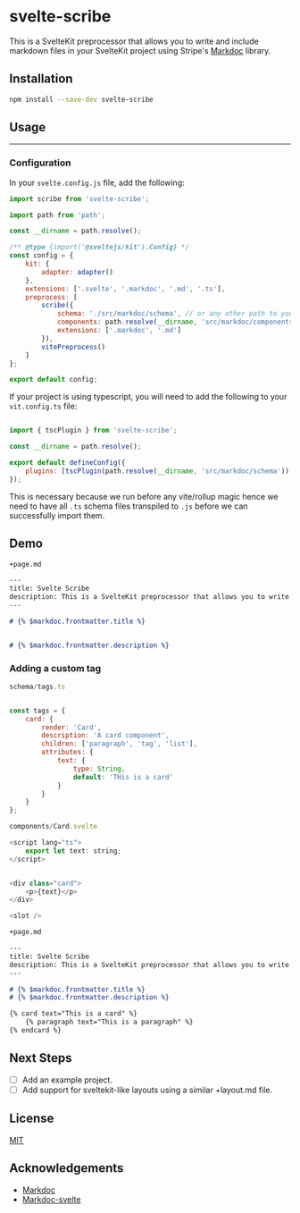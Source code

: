 # svelte-scribe

This is a SvelteKit preprocessor that allows you to write and include markdown files in your SvelteKit project using Stripe's [Markdoc](https://markdoc.dev/) library.

## Installation

```bash
npm install --save-dev svelte-scribe
```

## Usage
---
### Configuration


In your `svelte.config.js` file, add the following:

```js
import scribe from 'svelte-scribe';

import path from 'path';

const __dirname = path.resolve();

/** @type {import('@sveltejs/kit').Config} */
const config = {
	kit: {
		adapter: adapter()
	},
	extensions: ['.svelte', '.markdoc', '.md', '.ts'],
	preprocess: [
		scribe({
			schema: './src/markdoc/schema', // or any other path to your schema. This is optional.
			components: path.resolve(__dirname, 'src/markdoc/components'), // or any other path to your components. This is optional.
			extensions: ['.markdoc', '.md']
		}),
		vitePreprocess()
	]
};

export default config;
```

If your project is using typescript, you will need to add the following to your `vit.config.ts` file:

```javascript

import { tscPlugin } from 'svelte-scribe';

const __dirname = path.resolve();

export default defineConfig({
	plugins: [tscPlugin(path.resolve(__dirname, 'src/markdoc/schema')), sveltekit()]
});

```

This is necessary because we run before any vite/rollup magic hence we need to have all `.ts` schema files transpiled to `.js` before we can successfully import them.

## Demo

```md
+page.md

---
title: Svelte Scribe
description: This is a SvelteKit preprocessor that allows you to write and include markdown files in your SvelteKit project using Stripe's Markdoc library.
---

# {% $markdoc.frontmatter.title %}


# {% $markdoc.frontmatter.description %}
```

### Adding a custom tag

```javascript
schema/tags.ts


const tags = {
	card: {
		render: 'Card',
		description: 'A card component',
		children: ['paragraph', 'tag', 'list'],
		attributes: {
			text: {
				type: String,
				default: 'THis is a card'
			}
		}
	}
};

```

```javascript
components/Card.svelte

<script lang="ts">
	export let text: string;
</script>


<div class="card">
    <p>{text}</p>
</div>

<slot />
```

```md
+page.md

---
title: Svelte Scribe
description: This is a SvelteKit preprocessor that allows you to write and include markdown files in your SvelteKit project using Stripe's Markdoc library.
---

# {% $markdoc.frontmatter.title %}
# {% $markdoc.frontmatter.description %}

{% card text="This is a card" %}
    {% paragraph text="This is a paragraph" %}
{% endcard %}
```

## Next Steps

- [ ] Add an example project.
- [ ] Add support for sveltekit-like layouts using a similar +layout.md file.

## License

[MIT](LICENSE)

## Acknowledgements

- [Markdoc](https://markdoc.dev/)
- [Markdoc-svelte](https://github.com/CollierCZ/markdoc-svelte)
